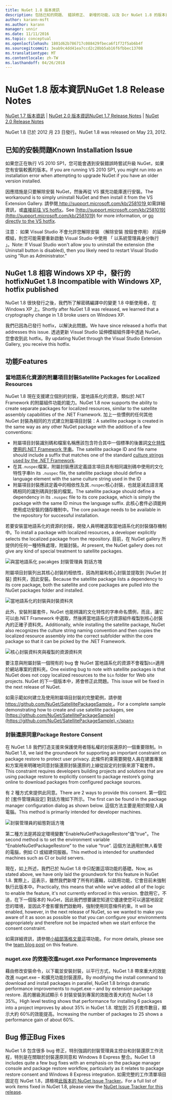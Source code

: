 ```yaml
---
title: NuGet 1.8 版本資訊
description: 包括已知的問題、 錯誤修正、 新增的功能，以及 Dcr NuGet 1.8 的版本資訊。
author: karann-msft
ms.author: karann
manager: unnir
ms.date: 11/11/2016
ms.topic: conceptual
ms.openlocfilehash: 1801d62b786717c088429fbeca6f1f72f5ab6b4f
ms.sourcegitcommit: 3eab9c4dd41ea7ccd2c28bb5ab16f6fbbec13708
ms.translationtype: MT
ms.contentlocale: zh-TW
ms.lasthandoff: 04/26/2018
---
```

# <a name="nuget-18-release-notes"></a><span data-ttu-id="e4771-103">NuGet 1.8 版本資訊</span><span class="sxs-lookup"><span data-stu-id="e4771-103">NuGet 1.8 Release Notes</span></span>

<span data-ttu-id="e4771-104">[NuGet 1.7 版本資訊](../release-notes/nuget-1.7.md) | [NuGet 2.0 版本資訊](../release-notes/nuget-2.0.md)</span><span class="sxs-lookup"><span data-stu-id="e4771-104">[NuGet 1.7 Release Notes](../release-notes/nuget-1.7.md) | [NuGet 2.0 Release Notes](../release-notes/nuget-2.0.md)</span></span>

<span data-ttu-id="e4771-105">NuGet 1.8 已於 2012 月 23 日發行。</span><span class="sxs-lookup"><span data-stu-id="e4771-105">NuGet 1.8 was released on May 23, 2012.</span></span>

## <a name="known-installation-issue"></a><span data-ttu-id="e4771-106">已知的安裝問題</span><span class="sxs-lookup"><span data-stu-id="e4771-106">Known Installation Issue</span></span>
<span data-ttu-id="e4771-107">如果您正在執行 VS 2010 SP1，您可能會遇到安裝錯誤時嘗試升級 NuGet，如果您有安裝較舊的版本。</span><span class="sxs-lookup"><span data-stu-id="e4771-107">If you are running VS 2010 SP1, you might run into an installation error when attempting to upgrade NuGet if you have an older version installed.</span></span>

<span data-ttu-id="e4771-108">因應措施是只要解除安裝 NuGet，然後再從 VS 擴充功能庫進行安裝。</span><span class="sxs-lookup"><span data-stu-id="e4771-108">The workaround is to simply uninstall NuGet and then install it from the VS Extension Gallery.</span></span>  <span data-ttu-id="e4771-109">請參閱[ http://support.microsoft.com/kb/2581019 ](http://support.microsoft.com/kb/2581019)如需詳細資訊，或[直接前往 VS hotfix](http://bit.ly/vsixcertfix)。</span><span class="sxs-lookup"><span data-stu-id="e4771-109">See [http://support.microsoft.com/kb/2581019](http://support.microsoft.com/kb/2581019) for more information, or [go directly to the VS hotfix](http://bit.ly/vsixcertfix).</span></span>

<span data-ttu-id="e4771-110">注意： 如果 Visual Studio 不會允許您解除安裝 （解除安裝 按鈕會停用） 的延伸模組，則您可能需要重新啟動 Visual Studio 中使用 「 以系統管理員身分執行 」。</span><span class="sxs-lookup"><span data-stu-id="e4771-110">Note: If Visual Studio won't allow you to uninstall the extension (the Uninstall button is disabled), then you likely need to restart Visual Studio using "Run as Administrator."</span></span>

## <a name="nuget-18-incompatible-with-windows-xp-hotfix-published"></a><span data-ttu-id="e4771-111">NuGet 1.8 相容 Windows XP 中，發行的 hotfix</span><span class="sxs-lookup"><span data-stu-id="e4771-111">NuGet 1.8 Incompatible with Windows XP, hotfix published</span></span>

<span data-ttu-id="e4771-112">NuGet 1.8 很快發行之後，我們所了解密碼編譯中的變更 1.8 中斷使用者，在 Windows XP 上。</span><span class="sxs-lookup"><span data-stu-id="e4771-112">Shortly after NuGet 1.8 was released, we learned that a cryptography change in 1.8 broke users on Windows XP.</span></span>

<span data-ttu-id="e4771-113">我們已因為已發行 hotfix，以解決此問題。</span><span class="sxs-lookup"><span data-stu-id="e4771-113">We have since released a hotfix that addresses this issue.</span></span>  <span data-ttu-id="e4771-114">透過更新 Visual Studio 延伸模組組件庫中透過 NuGet，您會收到此 hotfix。</span><span class="sxs-lookup"><span data-stu-id="e4771-114">By updating NuGet through the Visual Studio Extension Gallery, you receive this hotfix.</span></span>

## <a name="features"></a><span data-ttu-id="e4771-115">功能</span><span class="sxs-lookup"><span data-stu-id="e4771-115">Features</span></span>

### <a name="satellite-packages-for-localized-resources"></a><span data-ttu-id="e4771-116">當地語系化資源的附屬項目封裝</span><span class="sxs-lookup"><span data-stu-id="e4771-116">Satellite Packages for Localized Resources</span></span>
<span data-ttu-id="e4771-117">NuGet 1.8 現在支援建立個別的封裝，當地語系化的資源，類似於.NET Framework 的附屬組件功能的能力。</span><span class="sxs-lookup"><span data-stu-id="e4771-117">NuGet 1.8 now supports the ability to create separate packages for localized resources, similar to the satellite assembly capabilities of the .NET Framework.</span></span>  <span data-ttu-id="e4771-118">加上一些慣例的任何其他 NuGet 封裝為相同的方式建立附屬項目封裝：</span><span class="sxs-lookup"><span data-stu-id="e4771-118">A satellite package is created in the same way as any other NuGet package with the addition of a few conventions:</span></span>

* <span data-ttu-id="e4771-119">附屬項目封裝識別碼和檔案名稱應該包含符合其中一個標準的後置詞[文化特性使用的.NET Framework 字串](http://msdn.microsoft.com/goglobal/bb896001.aspx)。</span><span class="sxs-lookup"><span data-stu-id="e4771-119">The satellite package ID and file name should include a suffix that matches one of the standard [culture strings used by the .NET Framework](http://msdn.microsoft.com/goglobal/bb896001.aspx).</span></span>
* <span data-ttu-id="e4771-120">在其`.nuspec`檔案，附屬封裝應該定義語言項目具有相同識別碼中使用的文化特性字串</span><span class="sxs-lookup"><span data-stu-id="e4771-120">In its `.nuspec` file, the satellite package should define a language element with the same culture string used in the ID</span></span>
* <span data-ttu-id="e4771-121">附屬項目封裝應該定義中的相依性及其`.nuspec`核心封裝，也就是減去語言尾碼相同的識別碼與封裝的檔案。</span><span class="sxs-lookup"><span data-stu-id="e4771-121">The satellite package should define a dependency in its `.nuspec` file to its core package, which is simply the package with the same ID minus the language suffix.</span></span>  <span data-ttu-id="e4771-122">此核心套件必須能夠使用成功安裝的儲存機制中。</span><span class="sxs-lookup"><span data-stu-id="e4771-122">The core package needs to be available in the repository for successful installation.</span></span>

<span data-ttu-id="e4771-123">若要安裝當地語系化的資源的封裝，開發人員明確選取當地語系化的封裝儲存機制中。</span><span class="sxs-lookup"><span data-stu-id="e4771-123">To install a package with localized resources, a developer explicitly selects the localized package from the repository.</span></span> <span data-ttu-id="e4771-124">目前，在 NuGet gallery 所提供的任何一種特殊處理，附屬封裝。</span><span class="sxs-lookup"><span data-stu-id="e4771-124">At present, the NuGet gallery does not give any kind of special treatment to satellite packages.</span></span>

![與當地語系化 pacakges 封裝管理員 對話方塊](./media/dlg-w-loc-packs.png)

<span data-ttu-id="e4771-126">附屬項目封裝列出其核心封裝的相依性，因為附屬和核心封裝並提取到 [NuGet 封裝] 資料夾，因此安裝。</span><span class="sxs-lookup"><span data-stu-id="e4771-126">Because the satellite package lists a dependency to its core package, both the satellite and core packages are pulled into the NuGet packages folder and installed.</span></span>

![當地語系化的封裝與封裝資料夾](./media/fldr-loc-packs.png)

<span data-ttu-id="e4771-128">此外，安裝附屬套件，NuGet 也能辨識的文化特性的字串命名慣例，而且，讓它可以由.NET Framework 中選取，然後將當地語系化的資源組件複製到核心封裝內的正確子資料夾。</span><span class="sxs-lookup"><span data-stu-id="e4771-128">Additionally, while installing the satellite package, NuGet also recognizes the culture string naming convention and then copies the localized resource assembly into the correct subfolder within the core package so that it can be picked by the .NET Framework.</span></span>

![核心封裝資料夾與複製的資源資料夾](./media/fldr-copied-loc.png)

<span data-ttu-id="e4771-130">要注意與附屬封裝一個現有的 bug 會 NuGet 當地語系化的資源不會複製`bin`適用於網站專案的資料夾。</span><span class="sxs-lookup"><span data-stu-id="e4771-130">One existing bug to note with satellite packages is that NuGet does not copy localized resources to the `bin` folder for Web site projects.</span></span>  <span data-ttu-id="e4771-131">NuGet 的下一個版本中，將會修正此問題。</span><span class="sxs-lookup"><span data-stu-id="e4771-131">This issue will be fixed in the next release of NuGet.</span></span>

<span data-ttu-id="e4771-132">如需示範如何建立及使用附屬項目封裝的完整範例，請參閱[ https://github.com/NuGet/SatellitePackageSample ](https://github.com/NuGet/SatellitePackageSample)。</span><span class="sxs-lookup"><span data-stu-id="e4771-132">For a complete sample demonstrating how to create and use satellite packages, see [https://github.com/NuGet/SatellitePackageSample](https://github.com/NuGet/SatellitePackageSample).</span></span>

### <a name="package-restore-consent"></a><span data-ttu-id="e4771-133">封裝還原同意</span><span class="sxs-lookup"><span data-stu-id="e4771-133">Package Restore Consent</span></span>
<span data-ttu-id="e4771-134">在 NuGet 1.8 我們打造支援來保護使用者隱私權的封裝還原的一個重要限制。</span><span class="sxs-lookup"><span data-stu-id="e4771-134">In NuGet 1.8, we laid the groundwork for supporting an important constraint on package restore to protect user privacy.</span></span> <span data-ttu-id="e4771-135">此條件約束需要開發人員在建置專案和方案用來明確地同意封裝還原封裝還原的上線從設定的封裝來源下載套件。</span><span class="sxs-lookup"><span data-stu-id="e4771-135">This constraint requires developers building projects and solutions that are using package restore to explicitly consent to package restore’s going online to download packages from configured package sources.</span></span>

<span data-ttu-id="e4771-136">有 2 種方式來提供此同意。</span><span class="sxs-lookup"><span data-stu-id="e4771-136">There are 2 ways to provide this consent.</span></span> <span data-ttu-id="e4771-137">第一個位於 [套件管理員設定] 對話方塊如下所示。</span><span class="sxs-lookup"><span data-stu-id="e4771-137">The first can be found in the package manager configuration dialog as shown below.</span></span>  <span data-ttu-id="e4771-138">這個方法主要是用於開發人員電腦。</span><span class="sxs-lookup"><span data-stu-id="e4771-138">This method is primarily intended for developer machines.</span></span>

![封裝管理員的組態對話方塊](./media/pr-consent-configdlg.png)

<span data-ttu-id="e4771-140">第二種方法是將設定環境變數"EnableNuGetPackageRestore"值"true"。</span><span class="sxs-lookup"><span data-stu-id="e4771-140">The second method is to set the environment variable “EnableNuGetPackageRestore” to the value “true”.</span></span>  <span data-ttu-id="e4771-141">這個方法適用於無人看管的電腦，例如 CI 或組建伺服器。</span><span class="sxs-lookup"><span data-stu-id="e4771-141">This method is intended for unattended machines such as CI or build servers.</span></span>

<span data-ttu-id="e4771-142">現在，如上所述，我們已於 NuGet 1.8 中只配置這項功能的基礎。</span><span class="sxs-lookup"><span data-stu-id="e4771-142">Now, as stated above, we have only laid the groundwork for this feature in NuGet 1.8.</span></span>  <span data-ttu-id="e4771-143">實際上，這表示，雖然我們新增了所有的邏輯，以啟用功能，它會目前未強制執行此版本中。</span><span class="sxs-lookup"><span data-stu-id="e4771-143">Practically, this means that while we’ve added all of the logic to enable the feature, it's not currently enforced in this version.</span></span> <span data-ttu-id="e4771-144">會啟用它，不過，在下一個版本的 NuGet，因此我們想要讓您知道它儘速使您可以適當地設定您的環境，並因此不會影響我們啟動時，強制使用同意條件約束。</span><span class="sxs-lookup"><span data-stu-id="e4771-144">It will be enabled, however, in the next release of NuGet, so we wanted to make you aware of it as soon as possible so that you can configure your environments appropriately and therefore not be impacted when we start enforce the consent constraint.</span></span>

<span data-ttu-id="e4771-145">如需詳細資訊，請參閱[小組部落格文章](http://blog.nuget.org/20120518/package-restore-and-consent.html)這項功能。</span><span class="sxs-lookup"><span data-stu-id="e4771-145">For more details, please see the [team blog post](http://blog.nuget.org/20120518/package-restore-and-consent.html) on this feature.</span></span>

### <a name="nugetexe-performance-improvements"></a><span data-ttu-id="e4771-146">nuget.exe 的效能改進</span><span class="sxs-lookup"><span data-stu-id="e4771-146">nuget.exe Performance Improvements</span></span>
<span data-ttu-id="e4771-147">藉由修改安裝命令，以下載並安裝封裝，以平行方式，NuGet 1.8 帶來重大的效能改進 nuget.exe – 和擴充功能封裝還原。</span><span class="sxs-lookup"><span data-stu-id="e4771-147">By modifying the install command to download and install packages in parallel, NuGet 1.8 brings dramatic performance improvements to nuget.exe – and by extension package restore.</span></span>  <span data-ttu-id="e4771-148">高的層級測試顯示 6 封裝安裝到專案的效能改善大約在 NuGet 1.8 35%。</span><span class="sxs-lookup"><span data-stu-id="e4771-148">High level testing shows that performance for installing 6 packages into a project improves by about 35% in NuGet 1.8.</span></span>  <span data-ttu-id="e4771-149">增加到 25 的套件數目，顯示大約 60%的效能提高。</span><span class="sxs-lookup"><span data-stu-id="e4771-149">Increasing the number of packages to 25 shows a performance gain of about 60%.</span></span>

## <a name="bug-fixes"></a><span data-ttu-id="e4771-150">Bug 修正</span><span class="sxs-lookup"><span data-stu-id="e4771-150">Bug Fixes</span></span>
<span data-ttu-id="e4771-151">NuGet 1.8 包含很多 bug 修正，特別強調的封裝管理員主控台和封裝還原工作流程，特別是在關聯於封裝還原同意和 Windows 8 Express 整合。</span><span class="sxs-lookup"><span data-stu-id="e4771-151">NuGet 1.8 includes quite a few bug fixes with an emphasis on the package manager console and package restore workflow, particularly as it relates to package restore consent and Windows 8 Express integration.</span></span>
<span data-ttu-id="e4771-152">如需完整的工作清單項目固定在 NuGet 1.8，請檢視[此版本的 NuGet Issue Tracker](http://nuget.codeplex.com/workitem/list/advanced?keyword=&status=Closed&type=All&priority=All&release=NuGet%201.8&assignedTo=All&component=All&sortField=Votes&sortDirection=Descending&page=0)。</span><span class="sxs-lookup"><span data-stu-id="e4771-152">For a full list of work items fixed in NuGet 1.8, please view the [NuGet Issue Tracker for this release](http://nuget.codeplex.com/workitem/list/advanced?keyword=&status=Closed&type=All&priority=All&release=NuGet%201.8&assignedTo=All&component=All&sortField=Votes&sortDirection=Descending&page=0).</span></span>

